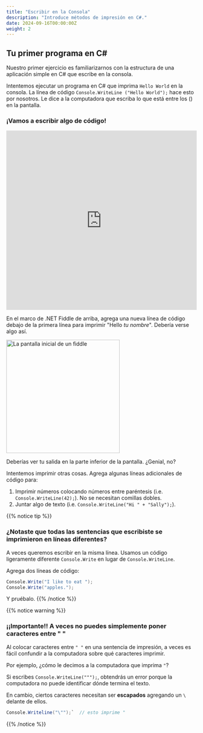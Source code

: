```yaml
---
title: "Escribir en la Consola"
description: "Introduce métodos de impresión en C#."
date: 2024-09-16T00:00:00Z
weight: 2
---
```


## Tu primer programa en C#

Nuestro primer ejercicio es familiarizarnos con la estructura de una aplicación simple en C# que escribe en la consola.

Intentemos ejecutar un programa en C# que imprima `Hello World` en la consola. La línea de código `Console.WriteLine ("Hello World");` hace esto por nosotros. Le dice a la computadora que escriba lo que está entre los () en la pantalla.

### ¡Vamos a escribir algo de código!

<iframe width="100%" height="475" src="https://dotnetfiddle.net/Widget/0g4Vu7" frameborder="0"></iframe>

En el marco de .NET Fiddle de arriba, agrega una nueva línea de código debajo de la primera línea para imprimir "Hello *tu nombre*". Debería verse algo así.

<img src="../images/Step1.png" height="300" alt="La pantalla inicial de un fiddle" />

Deberías ver tu salida en la parte inferior de la pantalla. ¿Genial, no?

Intentemos imprimir otras cosas. Agrega algunas líneas adicionales de código para:
1. Imprimir números colocando números entre paréntesis (i.e. `Console.WriteLine(42);`). No se necesitan comillas dobles.
2. Juntar algo de texto (i.e. `Console.WriteLine("Hi " + "Sally");`).

{{% notice tip %}}
### ¿Notaste que todas las sentencias que escribiste se imprimieron en líneas diferentes?

A veces queremos escribir en la misma línea. Usamos un código ligeramente diferente `Console.Write` en lugar de `Console.WriteLine`.

Agrega dos líneas de código:
```csharp
Console.Write("I like to eat ");
Console.Write("apples.");
```

Y pruébalo.
{{% /notice %}}

{{% notice warning %}}
### ¡¡Importante!! A veces no puedes simplemente poner caracteres entre " "

Al colocar caracteres entre `" "` en una sentencia de impresión, a veces es fácil confundir a la computadora sobre qué caracteres imprimir.

Por ejemplo, ¿cómo le decimos a la computadora que imprima `"`?

Si escribes `Console.WriteLine(""");`, obtendrás un error porque la computadora no puede identificar dónde termina el texto.

En cambio, ciertos caracteres necesitan ser <b>escapados</b> agregando un `\` delante de ellos.

```csharp
Console.Writeline("\"");`  // esto imprime "
```
{{% /notice %}}
